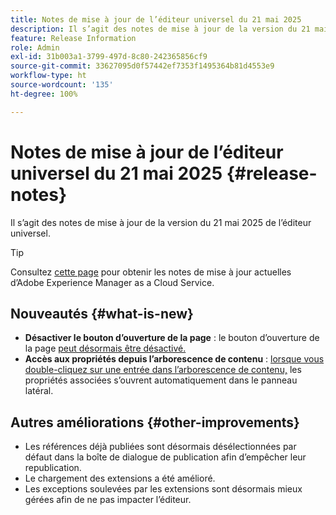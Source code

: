 ```yaml
---
title: Notes de mise à jour de l’éditeur universel du 21 mai 2025
description: Il s’agit des notes de mise à jour de la version du 21 mai 2025 de l’éditeur universel.
feature: Release Information
role: Admin
exl-id: 31b003a1-3799-497d-8c80-242365856cf9
source-git-commit: 33627095d0f57442ef7353f1495364b81d4553e9
workflow-type: ht
source-wordcount: '135'
ht-degree: 100%

---
```


# Notes de mise à jour de l’éditeur universel du 21 mai 2025 {#release-notes}

Il s’agit des notes de mise à jour de la version du 21 mai 2025 de l’éditeur universel.

>[!TIP]
>
>Consultez [cette page](/help/release-notes/release-notes-cloud/release-notes-current.md) pour obtenir les notes de mise à jour actuelles d’Adobe Experience Manager as a Cloud Service.

## Nouveautés {#what-is-new}

* **Désactiver le bouton d’ouverture de la page** : le bouton d’ouverture de la page [peut désormais être désactivé.](/help/implementing/universal-editor/customizing.md#open-page)
* **Accès aux propriétés depuis l’arborescence de contenu** : [lorsque vous double-cliquez sur une entrée dans l’arborescence de contenu,](/help/sites-cloud/authoring/universal-editor/navigation.md) les propriétés associées s’ouvrent automatiquement dans le panneau latéral.

## Autres améliorations {#other-improvements}

* Les références déjà publiées sont désormais désélectionnées par défaut dans la boîte de dialogue de publication afin d’empêcher leur republication.
* Le chargement des extensions a été amélioré.
* Les exceptions soulevées par les extensions sont désormais mieux gérées afin de ne pas impacter l’éditeur.
